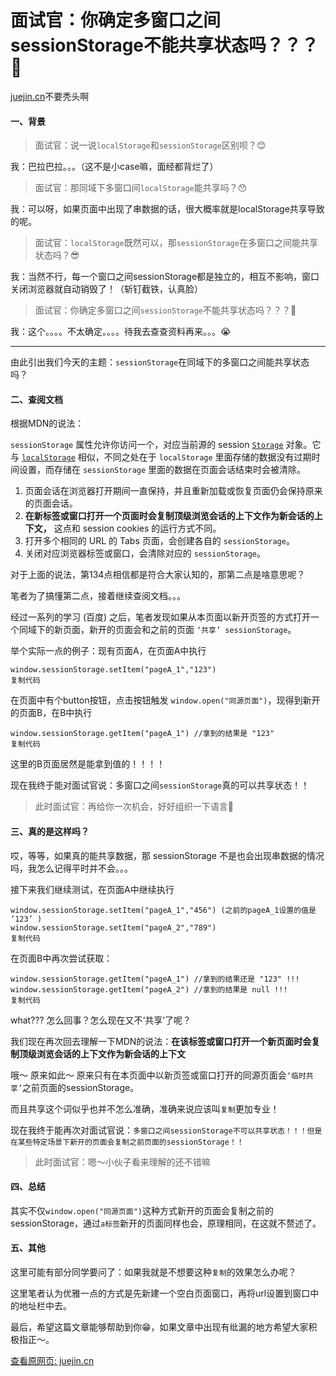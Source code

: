 # 面试官：你确定多窗口之间sessionStorage不能共享状态吗？？？🤔

[juejin.cn](https://juejin.cn/post/7076767687828832286)不要秃头啊

#### 一、背景

> 面试官：说一说`localStorage`和`sessionStorage`区别呗？😊

我：巴拉巴拉。。。（这不是小case嘛，面经都背烂了）

> 面试官：那同域下多窗口间`localStorage`能共享吗？😯

我：可以呀，如果页面中出现了串数据的话，很大概率就是localStorage共享导致的呢。

> 面试官：`localStorage`既然可以，那`sessionStorage`在多窗口之间能共享状态吗？😎

我：当然不行，每一个窗口之间sessionStorage都是独立的，相互不影响，窗口关闭浏览器就自动销毁了！（斩钉截铁，认真脸）

> 面试官：你确定多窗口之间`sessionStorage`不能共享状态吗？？？🤔

我：这个。。。。不太确定。。。。待我去查查资料再来。。。😭

* * *

由此引出我们今天的主题：`sessionStorage`在同域下的多窗口之间能共享状态吗？

#### 二、查阅文档

根据MDN的说法：

`sessionStorage` 属性允许你访问一个，对应当前源的 session [`Storage`](https://link.juejin.cn/?target=https%3A%2F%2Fdeveloper.mozilla.org%2Fzh-CN%2Fdocs%2FWeb%2FAPI%2FStorage "https://developer.mozilla.org/zh-CN/docs/Web/API/Storage") 对象。它与 [`localStorage`](https://link.juejin.cn/?target=https%3A%2F%2Fdeveloper.mozilla.org%2Fzh-CN%2Fdocs%2FWeb%2FAPI%2FWindow%2FlocalStorage "https://developer.mozilla.org/zh-CN/docs/Web/API/Window/localStorage") 相似，不同之处在于 `localStorage` 里面存储的数据没有过期时间设置，而存储在 `sessionStorage` 里面的数据在页面会话结束时会被清除。

1.  页面会话在浏览器打开期间一直保持，并且重新加载或恢复页面仍会保持原来的页面会话。
2.  **在新标签或窗口打开一个页面时会复制顶级浏览会话的上下文作为新会话的上下文，** 这点和 session cookies 的运行方式不同。
3.  打开多个相同的 URL 的 Tabs 页面，会创建各自的 `sessionStorage`。
4.  关闭对应浏览器标签或窗口，会清除对应的 `sessionStorage`。

对于上面的说法，第134点相信都是符合大家认知的，那第二点是啥意思呢？

笔者为了搞懂第二点，接着继续查阅文档。。。

经过一系列的学习 (百度) 之后，笔者发现如果从本页面以新开页签的方式打开一个同域下的新页面，新开的页面会和之前的页面 `‘共享’ sessionStorage`。

举个实际一点的例子：现有页面A，在页面A中执行

    window.sessionStorage.setItem("pageA_1","123")
    复制代码

在页面中有个button按钮，点击按钮触发 `window.open("同源页面")`，现得到新开的页面B，在B中执行

    window.sessionStorage.getItem("pageA_1") //拿到的结果是 "123"
    复制代码

这里的B页面居然是能拿到值的！！！！

现在我终于能对面试官说：多窗口之间`sessionStorage`真的可以共享状态！！

> 此时面试官：再给你一次机会，好好组织一下语言🤔️

#### 三、真的是这样吗？

哎，等等，如果真的能共享数据，那 sessionStorage 不是也会出现串数据的情况吗，我怎么记得平时并不会。。。

接下来我们继续测试，在页面A中继续执行

    window.sessionStorage.setItem("pageA_1","456") (之前的pageA_1设置的值是 ‘123’ )
    window.sessionStorage.setItem("pageA_2","789")
    复制代码

在页面B中再次尝试获取：

    window.sessionStorage.getItem("pageA_1") //拿到的结果还是 "123" !!!
    window.sessionStorage.getItem("pageA_2") //拿到的结果是 null !!!
    复制代码

what??? 怎么回事？怎么现在又不‘共享’了呢？

我们现在再次回去理解一下MDN的说法：**在该标签或窗口打开一个新页面时会复制顶级浏览会话的上下文作为新会话的上下文**

哦～ 原来如此～ 原来只有在本页面中以新页签或窗口打开的同源页面会`‘临时共享’`之前页面的sessionStorage。

而且共享这个词似乎也并不怎么准确，准确来说应该叫`复制`更加专业！

现在我终于能再次对面试官说：`多窗口之间sessionStorage不可以共享状态！！！但是在某些特定场景下新开的页面会复制之前页面的sessionStorage！！`

> 此时面试官：嗯～小伙子看来理解的还不错嘛

#### 四、总结

其实不仅`window.open("同源页面")`这种方式新开的页面会复制之前的sessionStorage，通过`a标签`新开的页面同样也会，原理相同，在这就不赘述了。

#### 五、其他

这里可能有部分同学要问了：如果我就是不想要这种`复制`的效果怎么办呢？

这里笔者认为优雅一点的方式是先新建一个空白页面窗口，再将url设置到窗口中的地址栏中去。

最后，希望这篇文章能够帮助到你😁，如果文章中出现有纰漏的地方希望大家积极指正～。

[查看原网页: juejin.cn](https://juejin.cn/post/7076767687828832286)